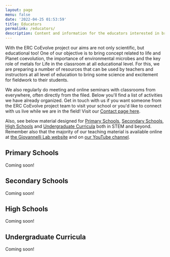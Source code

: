 ```yaml
---
layout: page
menu: false
date: '2022-04-25 01:53:59'
title: Educators
permalink: /educators/
description: Content and information for the educators interested in bringing the latest from our project into their classroom!
---
```


With the ERC CoEvolve project our aims are not only scientific, but educational too! One of our objective is to bring concept related to life and Planet coevolution, the importance of environmental microbes and the key role of metals for Life in the classroom at all educational level. For this, we are preparing a number of resources that can be used by teachers and instructors at all level of education to bring some science and excitement for fieldwork to their students.

We also regularly do meeting and online seminars with classrooms from everywhere, often directly from the filed. Below you'll find a list of activities we have already organized. Get in touch with us if you want someone from the ERC CoEvolve project team to visit your school or you'd like to connect with us live while we are in the field! Visit our [Contact page here](https://www.coevolve.eu/contact/).

Also, see below material designed for [Primary Schools](#primary-schools), [Secondary Schools](#secondary-schools), [High Schools](#high-schools) and [Undergraduate Curricula](#Undergraduate-curricula) both in STEM and beyond. Remember also that the majority of our teaching material is available online at [the Giovannelli Lab website](https://www.donatogiovannelli.com/teaching/) and on [our YouTube channel](https://www.youtube.com/c/DonatoGiovannelli/featured).

## Primary Schools
Coming soon!

## Secondary Schools
Coming soon!

## High Schools
Coming soon!

## Undergraduate Curricula
Coming soon!
